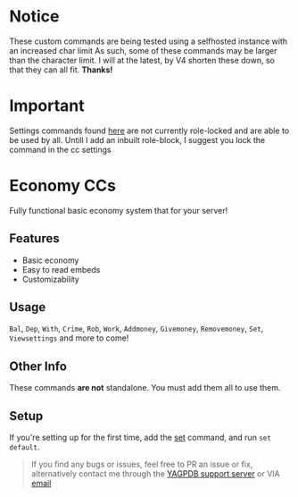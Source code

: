 # Notice
These custom commands are being tested using a selfhosted instance with an increased char limit
As such, some of these commands may be larger than the character limit.
I will at the latest, by V4 shorten these down, so that they can all fit.
**Thanks!**

# Important
Settings commands found <a href="https://github.com/Ranger-4297/YAGPDB-ccs/tree/main/Economy/V2/Settings">here</a> are not currently role-locked and are able to be used by all.
Untill I add an inbuilt role-block, I suggest you lock the command in the cc settings

# Economy CCs
Fully functional basic economy system that for your server!

## Features
- Basic economy
- Easy to read embeds
- Customizability

## Usage

`Bal`, `Dep`, `With`, `Crime`, `Rob`, `Work`, `Addmoney`, `Givemoney`, `Removemoney`, `Set`, `Viewsettings` and more to come!

## Other Info
These commands **are not** standalone. You must add them all to use them.

## Setup
If you're setting up for the first time, add the [set](https://github.com/ranger-4297/yagpdb-ccs/blob/main/Economy/V2/Settings/Set.cc.go) command, and run `set default`.


<blockquote>If you find any bugs or issues, feel free to PR an issue or fix, alternatively contact me through the <a href="https://discord.gg/4uY54rw">YAGPDB support server</a> or VIA <a href="mailto:a.rhyker@gmail.com">email</a></blockquote>